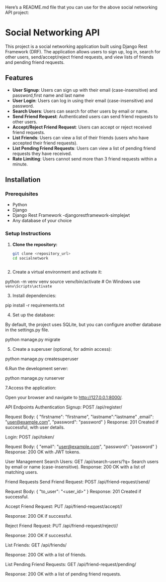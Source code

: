 
Here’s a README.md file that you can use for the above social networking API project:


# Social Networking API

This project is a social networking application built using Django Rest Framework (DRF). The application allows users to sign up, log in, search for other users, send/accept/reject friend requests, and view lists of friends and pending friend requests.

## Features

- **User Signup**: Users can sign up with their email (case-insensitive) and password,first name and last name
- **User Login**: Users can log in using their email (case-insensitive) and password.
- **Search Users**: Users can search for other users by email or name.
- **Send Friend Request**: Authenticated users can send friend requests to other users.
- **Accept/Reject Friend Request**: Users can accept or reject received friend requests.
- **List Friends**: Users can view a list of their friends (users who have accepted their friend requests).
- **List Pending Friend Requests**: Users can view a list of pending friend requests they have received.
- **Rate Limiting**: Users cannot send more than 3 friend requests within a minute.

## Installation

### Prerequisites

- Python 
- Django
- Django Rest Framework
-djangorestframework-simplejwt
- Any database of your choice

### Setup Instructions

1. **Clone the repository:**

   ```bash
   git clone <repository_url>
   cd socialnetwork



2. Create a virtual environment and activate it:

python -m venv venv
source venv/bin/activate  # On Windows use `venv\Scripts\activate`

3. Install dependencies:

pip install -r requirements.txt

4. Set up the database:

By default, the project uses SQLite, but you can configure another database in the settings.py file.

python manage.py migrate


5. Create a superuser (optional, for admin access):

python manage.py createsuperuser


6.Run the development server:

python manage.py runserver

7.Access the application:

Open your browser and navigate to http://127.0.0.1:8000/.



API Endpoints
Authentication
Signup: POST /api/register/

Request Body: { "firstname": "firstname", "lastname":"lastname" ,email": "user@example.com", "password": "password" }
Response: 201 Created if successful, with user details.

Login: POST /api/token/

Request Body: { "email": "user@example.com", "password": "password" }
Response: 200 OK with JWT tokens.

User Management
Search Users: GET /api/search-users/?q=<keyword>
Search users by email or name (case-insensitive).
Response: 200 OK with a list of matching users.

Friend Requests
Send Friend Request: POST /api/friend-request/send/

Request Body: { "to_user": "<user_id>" }
Response: 201 Created if successful.


Accept Friend Request: PUT /api/friend-request/accept/<id>/

Response: 200 OK if successful.


Reject Friend Request: PUT /api/friend-request/reject/<id>/

Response: 200 OK if successful.


List Friends: GET /api/friends/

Response: 200 OK with a list of friends.


List Pending Friend Requests: GET /api/friend-request/pending/

Response: 200 OK with a list of pending friend requests.



